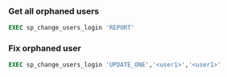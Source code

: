 ### Get all orphaned users

```sql
EXEC sp_change_users_login 'REPORT' 
```

### Fix orphaned user

```sql
EXEC sp_change_users_login 'UPDATE_ONE','<user1>','<user1>'
```
